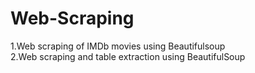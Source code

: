 # Web-Scraping
1.Web scraping of IMDb movies using Beautifulsoup     
2.Web scraping and table extraction using BeautifulSoup

